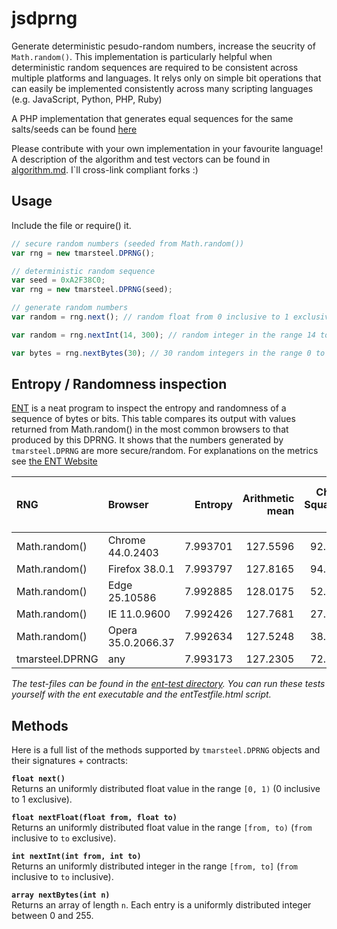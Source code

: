 # jsdprng

Generate deterministic pesudo-random numbers, increase the seucrity of `Math.random()`. This implementation is particularly helpful when deterministic random sequences are required to be consistent across multiple platforms and languages. It relys only on simple bit operations that can easily be implemented consistently across many scripting languages (e.g. JavaScript, Python, PHP, Ruby)

A PHP implementation that generates equal sequences for the same salts/seeds can be found [here](//github.com/tmarsteel/php-dprng)

Please contribute with your own implementation in your favourite language! A description of the algorithm and test vectors can be found in [algorithm.md](algorithm.md). I`ll cross-link compliant forks :)

## Usage
Include the file or require() it.

```js
// secure random numbers (seeded from Math.random())
var rng = new tmarsteel.DPRNG();

// deterministic random sequence
var seed = 0xA2F38C0;
var rng = new tmarsteel.DPRNG(seed); 

// generate random numbers
var random = rng.next(); // random float from 0 inclusive to 1 exclusive (same range as Math.random())

var random = rng.nextInt(14, 300); // random integer in the range 14 to 299

var bytes = rng.nextBytes(30); // 30 random integers in the range 0 to 255
```

## Entropy / Randomness inspection
[ENT](http://www.fourmilab.ch/random/) is a neat program to inspect the entropy and randomness of a sequence of bytes or bits. This table compares its output with values returned from Math.random() in the most common browsers to that produced by this DPRNG. It shows that the numbers generated by `tmarsteel.DPRNG` are more secure/random. For explanations on the metrics see [the ENT Website](http://www.fourmilab.ch/random/)

| RNG | Browser | Entropy | Arithmetic mean | Chi-Square % | Correlation coefficient | Monte-Carlo PI error % |
| :-- | :------ | -------------------------: | --------------: | ---------: | ----------------------: | ---------------------: |
Math.random() | Chrome 44.0.2403 | 7.993701 | 127.5596 | 92.65 | \-0.017640 | 0.7 |
Math.random() | Firefox 38.0.1 | 7.993797 | 127.8165 | 94.87 | -0.009468 | 0.94 |
Math.random() | Edge 25.10586 | 7.992885 | 128.0175 | 52.22 | -0.003019 | 0.85 |
Math.random() | IE 11.0.9600 | 7.992426 | 127.7681 | 27.49 | -0.008467 | 1.06 |
Math.random() | Opera 35.0.2066.37 | 7.992634| 127.5248 | 38.81 | \-0.001458 | 0.88 |
tmarsteel.DPRNG | any | 7.993173 | 127.2305 | 72.12 | 0.002086 | 1.24 |

*The test-files can be found in the [ent-test directory](ent-test). You can run these tests yourself with the ent executable and the entTestfile.html script.*

## Methods
Here is a full list of the methods supported by `tmarsteel.DPRNG` objects and their signatures + contracts:

**`float next()`**  
Returns an uniformly distributed float value in the range `[0, 1)` (0 inclusive to 1 exclusive).

**`float nextFloat(float from, float to)`**  
Returns an uniformly distributed float value in the range `[from, to)` (`from` inclusive to `to` exclusive).

**`int nextInt(int from, int to)`**  
Returns an uniformly distributed integer in the range `[from, to]` (`from` inclusive to `to` inclusive).

**`array nextBytes(int n)`**  
Returns an array of length `n`. Each entry is a uniformly distributed integer between 0 and 255.
